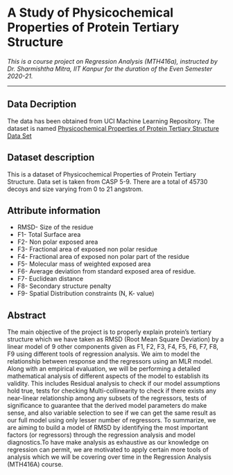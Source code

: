 # A Study of Physicochemical Properties of Protein Tertiary Structure

*This is a course project on Regression Analysis (MTH416a), instructed by Dr. Sharmishtha Mitra, IIT Kanpur for the duration of the Even Semester 2020-21.*

---

## Data Decription
The data has been obtained from UCI Machine Learning Repository. The dataset is named 
[Physicochemical Properties of Protein Tertiary Structure Data Set](https://archive.ics.uci.edu/ml/datasets/Physicochemical+Properties+of+Protein+Tertiary+Structure)

## Dataset description
This is a dataset of Physicochemical Properties of Protein Tertiary Structure. Data set is taken from CASP 5-9. There are a total of 45730 decoys and size varying from 0 to 21 angstrom.

## Attribute information

- RMSD- Size of the residue
- F1- Total Surface area
- F2- Non polar exposed area
- F3- Fractional area of exposed non polar residue
- F4- Fractional area of exposed non polar part of the residue
- F5- Molecular mass of weighted exposed area
- F6- Average deviation from standard exposed area of residue.
- F7- Euclidean distance
- F8- Secondary structure penalty
- F9- Spatial Distribution constraints (N, K- value)

## Abstract

The main objective of the project is to properly explain protein’s tertiary structure which we have taken as RMSD (Root Mean Square Deviation) by a linear model of 9 other components given as F1, F2, F3, F4, F5, F6, F7, F8, F9 using different tools of regression analysis. We aim to model the relationship between response and the regressors using an MLR model. Along with an empirical evaluation, we will be performing a detailed mathematical analysis of different aspects of the model to establish its validity. This includes Residual analysis to check if our model assumptions hold true, tests for checking Multi-collinearity to check if there exists any near-linear relationship among any subsets of the regressors, tests of significance to guarantee that the derived model parameters do make sense, and also variable selection to see if we can get
the same result as our full model using only lesser number of regressors. To summarize, we are aiming to build a model of RMSD by identifying the most important factors (or regressors) through the regression analysis and model diagnostics.To have make analysis as exhaustive as our knowledge on regression can permit, we are motivated to apply certain more tools of analysis which we will be covering over time in the Regression Analysis (MTH416A) course.
